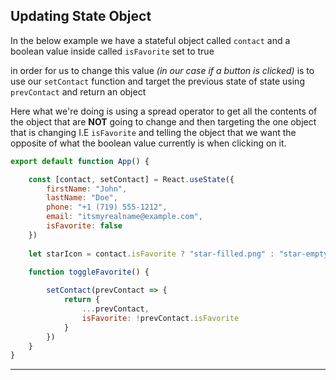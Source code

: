 ## Updating State Object

In the below example we have a stateful object called `contact` and a boolean value inside called `isFavorite` set to true

in order for us to change this value *(in our case if a button is clicked)* is to use our `setContact` function and target the previous state of state using `prevContact` and return an object

Here what we're doing is using a spread operator to get all the contents of the object that are **NOT** going to change and then targeting the one object that is changing I.E `isFavorite` and telling the object that we want the opposite of what the boolean value currently is when clicking on it.

```javascript
export default function App() {

	const [contact, setContact] = React.useState({
		firstName: "John",
		lastName: "Doe",
		phone: "+1 (719) 555-1212",
		email: "itsmyrealname@example.com",
		isFavorite: false
	})
	
	let starIcon = contact.isFavorite ? "star-filled.png" : "star-empty.png"
	
	function toggleFavorite() {

		setContact(prevContact => {
			return {
				...prevContact,
				isFavorite: !prevContact.isFavorite
			}
		})
	}
}
```

---

